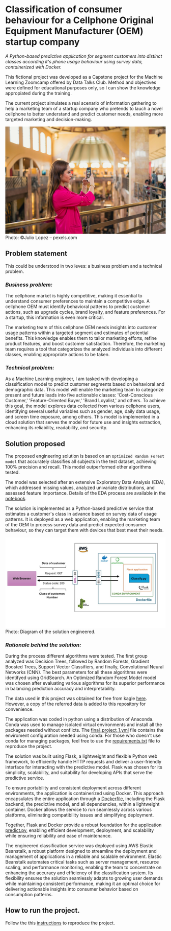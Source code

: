 # Classification of consumer behaviour for a Cellphone Original Equipment Manufacturer (OEM) startup company 

*A Python-based predictive application for segment customers into distinct classes according it's phone usage behaviour using survey data, containerized with Docker.*

This fictional project was developed as a Capstone project for the Machine Learning Zoomcamp offered by Data Talks Club. Method and objectives were defined for educational purposes only, so I can show the knowledge appropiated during the training. 

The current project simulates a real scenario of information gathering to help a marketing team of a startup company who pretends to lauch a novel cellphone to better understand and predict customer needs, enabling more targeted marketing and decision-making. 

![phone_usage](https://github.com/bizzaccelerator/classification_of_consumer_behaviour/blob/main/Images/phone_usage.jpg)
Photo: ©Julio Lopez – pexels.com

## Problem statement
This could be understood in two leves: a business problem and a technical problem. 

### _Business problem:_
The cellphone market is highly competitive, making it essential to understand consumer preferences to maintain a competitive edge. A cellphone OEM must identify behavioral patterns to predict customer actions, such as upgrade cycles, brand loyalty, and feature preferences. For a startup, this information is even more critical.

The marketing team of this cellphone OEM needs insights into customer usage patterns within a targeted segment and estimates of potential benefits. This knowledge enables them to tailor marketing efforts, refine product features, and boost customer satisfaction. Therefore, the marketing team requires a tool that categorizes the analyzed individuals into different classes, enabling appropriate actions to be taken. 

### _Technical problem:_
As a Machine Learning engineer, I am tasked with developing a classification model to predict customer segments based on behavioral and demographic data. This model will enable the marketing team to categorize present and future leads into five actionable classes: 'Cost-Conscious Customer,' 'Feature-Oriented Buyer,' 'Brand Loyalist,' and others. To achieve this goal, the model explores data collected from various cellphone users, identifying several useful variables such as gender, age, daily data usage, and screen time exposure, among others. This model is implemented in a cloud solution that serves the model for future use and insights extraction, enhancing its reliability, readability, and security.

## Solution proposed

The proposed engineering solution is based on an `Optimized Random Forest model` that accurately classifies all subjects in the test dataset, achieving 100% precision and recall. This model outperformed other algorithms tested.

The model was selected after an extensive Exploratory Data Analysis (EDA), which addressed missing values, analyzed univariate distributions, and assessed feature importance. Details of the EDA process are available in the [notebook](https://github.com/bizzaccelerator/classification_of_consumer_behaviour/blob/main/notebook.ipynb).

The solution is implemented as a Python-based predictive service that estimates a customer's class in advance based on survey data of usage patterns. It is deployed as a web application, enabling the marketing team of the OEM to process survey data and predict expected consumer behaviour, so they can target them with devices that best meet their needs.

![Solution](https://github.com/bizzaccelerator/classification_of_consumer_behaviour/blob/main/Images/Classify.jpg)
Photo: Diagram of the solution engineered.

### _Rationale behind the solution:_ 

During the process different algorithms were tested. The first group analyzed was Decision Trees, followed by Random Forests, Gradient Boosted Trees, Support Vector Classifiers, and finally, Convolutional Neural Networks (CNN). The best parameters for all these algorithms were identifyed using GridSearch. An Optimized Random Forest Model model was chosen after evaluating various algorithms for its superior performance in balancing prediction accuracy and interpretability. 

The data used in this project was obtained for free from kagle [here](https://www.kaggle.com/datasets/valakhorasani/mobile-device-usage-and-user-behavior-dataset). However, a copy of the referred data is added to this repository for convenience. 

The application was coded in python using a distribution of Anaconda. Conda was used to manage isolated virtual environments and install all the packages needed without conflicts. The [final_project_1.yml](https://github.com/bizzaccelerator/classification_of_consumer_behaviour/blob/main/final_project_1.yml) file contains the enviroment configuration needed using conda. For those who doesn't use conda for managing packages, feel free to use the [requirements.txt](https://github.com/bizzaccelerator/classification_of_consumer_behaviour/blob/main/requirements.txt) file to reproduce the project. 

The solution was built using Flask, a lightweight and flexible Python web framework, to efficiently handle HTTP requests and deliver a user-friendly interface for interacting with the predictive model. Flask was chosen for its simplicity, scalability, and suitability for developing APIs that serve the predictive service.

To ensure portability and consistent deployment across different environments, the application is containerized using Docker. This approach encapsulates the entire application through a [Dockerfile](https://github.com/bizzaccelerator/classification_of_consumer_behaviour/blob/main/Dockerfile), including the Flask backend, the predictive model, and all dependencies, within a lightweight container. Docker allows the service to run seamlessly across various platforms, eliminating compatibility issues and simplifying deployment.

Together, Flask and Docker provide a robust foundation for the application [predict.py](https://github.com/bizzaccelerator/classification_of_consumer_behaviour/blob/main/predict.py), enabling efficient development, deployment, and scalability while ensuring reliability and ease of maintenance. 

The engineered classification service was deployed using AWS Elastic Beanstalk, a robust platform designed to streamline the deployment and management of applications in a reliable and scalable environment. Elastic Beanstalk automates critical tasks such as server management, resource scaling, and performance monitoring, enabling the team to concentrate on enhancing the accuracy and efficiency of the classification system. Its flexibility ensures the solution seamlessly adapts to growing user demands while maintaining consistent performance, making it an optimal choice for delivering actionable insights into consumer behavior based on consumption patterns. 

## How to run the project.

Follow the this [instructions](https://github.com/bizzaccelerator/classification_of_consumer_behaviour/blob/main/deployment_instructions.md) to reproduce the project.